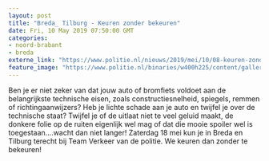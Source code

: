 ```yaml
---
layout: post
title: "Breda_ Tilburg - Keuren zonder bekeuren"
date: Fri, 10 May 2019 07:50:00 GMT
categories: 
- noord-brabant 
- breda 
externe_link: "https://www.politie.nl/nieuws/2019/mei/10/08-keuren-zonder-bekeuren.html"
feature_image: "https://www.politie.nl/binaries/w400h225/content/gallery/politie/nieuws/2019/mei/08-zw/keurenzonderbekeuren1.jpg"
---
```


Ben je er niet zeker van dat jouw auto of bromfiets voldoet aan de belangrijkste technische eisen, zoals constructiesnelheid, spiegels, remmen of richtingaanwijzers? Heb je lichte schade aan je auto en twijfel je over de technische staat? Twijfel je of de uitlaat niet te veel geluid maakt, de donkere folie op de ruiten eigenlijk wel mag of dat die mooie spoiler wel is toegestaan….wacht dan niet langer! Zaterdag 18 mei kun je in Breda en Tilburg terecht bij Team Verkeer van de politie. We keuren dan zonder te bekeuren!
